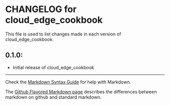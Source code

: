 # CHANGELOG for cloud_edge_cookbook

This file is used to list changes made in each version of cloud_edge_cookbook.

## 0.1.0:

* Initial release of cloud_edge_cookbook

- - -
Check the [Markdown Syntax Guide](http://daringfireball.net/projects/markdown/syntax) for help with Markdown.

The [Github Flavored Markdown page](http://github.github.com/github-flavored-markdown/) describes the differences between markdown on github and standard markdown.
